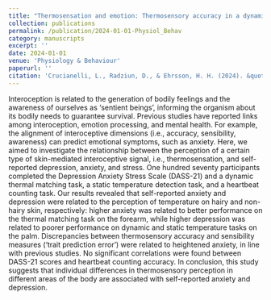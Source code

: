 ```yaml
---
title: "Thermosensation and emotion: Thermosensory accuracy in a dynamic thermal matching task is linked to depression and anxiety symptomatology"
collection: publications
permalink: /publication/2024-01-01-Physiol_Behav
category: manuscripts
excerpt: ''
date: 2024-01-01
venue: 'Physiology & Behaviour'
paperurl: ''
citation: 'Crucianelli, L., Radziun, D., & Ehrsson, H. H. (2024). &quot;Thermosensation and emotion: Thermosensory accuracy in a dynamic thermal matching task is linked to depression and anxiety symptomatology.&quot; <i>Physiol. Behav</i>. 273.'
---
```


Interoception is related to the generation of bodily feelings and the awareness of ourselves as ‘sentient beings’, informing the organism about its bodily needs to guarantee survival. Previous studies have reported links among interoception, emotion processing, and mental health. For example, the alignment of interoceptive dimensions (i.e., accuracy, sensibility, awareness) can predict emotional symptoms, such as anxiety. Here, we aimed to investigate the relationship between the perception of a certain type of skin-mediated interoceptive signal, i.e., thermosensation, and self-reported depression, anxiety, and stress. One hundred seventy participants completed the Depression Anxiety Stress Scale (DASS-21) and a dynamic thermal matching task, a static temperature detection task, and a heartbeat counting task. Our results revealed that self-reported anxiety and depression were related to the perception of temperature on hairy and non-hairy skin, respectively: higher anxiety was related to better performance on the thermal matching task on the forearm, while higher depression was related to poorer performance on dynamic and static temperature tasks on the palm. Discrepancies between thermosensory accuracy and sensibility measures (‘trait prediction error’) were related to heightened anxiety, in line with previous studies. No significant correlations were found between DASS-21 scores and heartbeat counting accuracy. In conclusion, this study suggests that individual differences in thermosensory perception in different areas of the body are associated with self-reported anxiety and depression.
